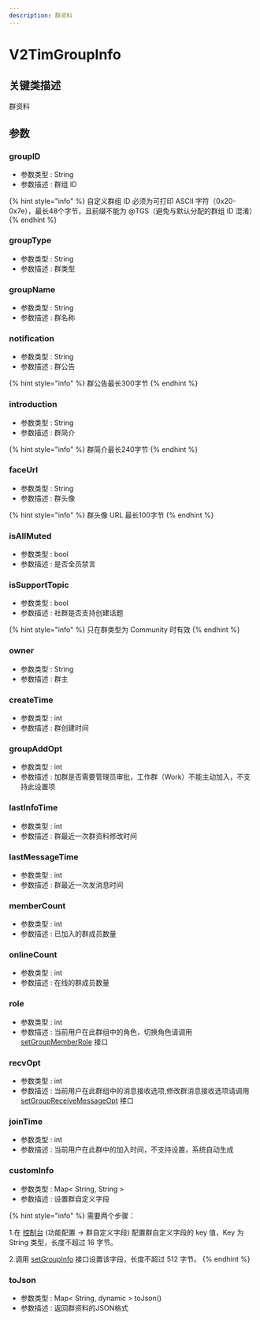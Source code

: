 ```yaml
---
description: 群资料
---
```


# V2TimGroupInfo

## 关键类描述

群资料

## 参数

### groupID

* 参数类型 : String
* 参数描述 : 群组 ID

{% hint style="info" %}
自定义群组 ID 必须为可打印 ASCII 字符（0x20-0x7e），最长48个字节，且前缀不能为 @TGS（避免与默认分配的群组 ID 混淆）
{% endhint %}

### groupType

* 参数类型 : String
* 参数描述 : 群类型

### groupName

* 参数类型 : String
* 参数描述 : 群名称

### notification

* 参数类型 : String
* 参数描述 : 群公告

{% hint style="info" %}
群公告最长300字节
{% endhint %}

### introduction

* 参数类型 : String
* 参数描述 : 群简介

{% hint style="info" %}
群简介最长240字节
{% endhint %}

### faceUrl

* 参数类型 : String
* 参数描述 : 群头像

{% hint style="info" %}
群头像 URL 最长100字节
{% endhint %}

### isAllMuted

* 参数类型 : bool
* 参数描述 : 是否全员禁言

### isSupportTopic

* 参数类型 : bool
* 参数描述 : 社群是否支持创建话题

{% hint style="info" %}
只在群类型为 Community 时有效
{% endhint %}

### owner

* 参数类型 : String
* 参数描述 : 群主

### createTime

* 参数类型 : int
* 参数描述 : 群创建时间

### groupAddOpt

* 参数类型 : int
* 参数描述 : 加群是否需要管理员审批，工作群（Work）不能主动加入，不支持此设置项

### lastInfoTime

* 参数类型 : int
* 参数描述 : 群最近一次群资料修改时间

### lastMessageTime

* 参数类型 : int
* 参数描述 : 群最近一次发消息时间

### memberCount

* 参数类型 : int
* 参数描述 : 已加入的群成员数量

### onlineCount

* 参数类型 : int
* 参数描述 : 在线的群成员数量

### role

* 参数类型 : int
* 参数描述 : 当前用户在此群组中的角色，切换角色请调用 [setGroupMemberRole](../../v2timgroupmanager/setgroupmemberrole.md) 接口

### recvOpt

* 参数类型 : int
* 参数描述 : 当前用户在此群组中的消息接收选项,修改群消息接收选项请调用 [setGroupReceiveMessageOpt](../../v2timmessagemanager/setgroupreceivemessageopt.md) 接口

### joinTime

* 参数类型 : int
* 参数描述 : 当前用户在此群中的加入时间，不支持设置，系统自动生成

### customInfo

* 参数类型 : Map< String, String >
* 参数描述 : 设置群自定义字段

{% hint style="info" %}
需要两个步骤：

&#x20;1.在 [控制台](https://console.cloud.tencent.com/im) (功能配置 -> 群自定义字段) 配置群自定义字段的 key 值，Key 为 String 类型，长度不超过 16 字节。&#x20;

2.调用 [setGroupInfo](../../v2timgroupmanager/setgroupinfo.md) 接口设置该字段，长度不超过 512 字节。
{% endhint %}

### toJson

* 参数类型 : Map< String, dynamic > toJson()
* 参数描述 : 返回群资料的JSON格式
